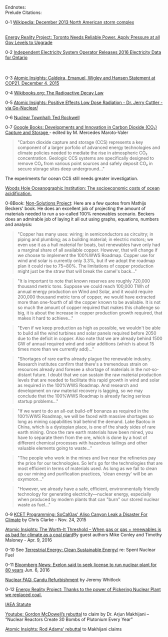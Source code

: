 <a class="anch" name="end-notes"></a>
<div class="chap-title">Endnotes:</div>

<div class="chap-title">Prelude Citations:</div>

<a class="anch" name="pr-1" href=""></a>
<div class="my-endnotes">
<span class="endnotebold">0-1</span> <a href="https://en.wikipedia.org/wiki/December_2013_North_American_storm_complex" target="_blank">Wikipedia: December 2013 North American storm complex</a>

<span> <br /><a href="https://energyrealityproject.com/toronto-needs-reliable-power-apply-pressure-at-all-gov-levels-to-upgrade/" target="_blank">Energy Reality Project: Toronto Needs Reliable Power. Apply Pressure at all Gov Levels to Upgrade</a>

<a class="anch" name="pr-2"></a>
<span class="endnotebold">0-2</span> <a href="http://www.ieso.ca/en/corporate-ieso/media/news-releases/2017/01/ontarios-independent-electricity-system-operator-releases-2016-electricity-data" target="_blank">Independent Electricity System Operator Releases 2016 Electricity Data for Ontario</a>

<br /><a class="anch" name="pr-3"></a>
<br /><span class="endnotebold">0-3</span> <a href=" https://atomicinsights.com/14838-2/" target="_blank">Atomic Insights: Caldeira, Emanuel, Wigley and Hansen Statement at COP21, December 4, 2015</a>

<a class="anch" name="pr-4"></a>
<span class="endnotebold">0-4</span> <a href="https://en.wikibooks.org/wiki/Basic_Physics_of_Nuclear_Medicine/The_Radioactive_Decay_Law" target="_blank">Wikibooks.org: The Radioactive Decay Law
</a>

<a class="anch" name="pr-5"></a>
<span class="endnotebold">0-5</span> <a href="https://atomicinsights.com/positive-effects-low-dose-radiation-dr-jerry-cuttler-via-go-nuclear/" target="_blank">Atomic Insights: Positive Effects Low Dose Radiation - Dr. Jerry Cuttler - via Go-Nuclear/</a>

<a class="anch" name="pr-6"></a>
<span class="endnotebold">0-6</span> <a href="http://www.nucleartownhall.com/blog/tag/ted-rockwell/" target="_blank">Nuclear Townhall:  Ted Rockwell</a>

<a class="anch" name="pr-7"></a>
<span class="endnotebold">0-7</span> <a href="https://books.google.ca/books?id=A5JwAgAAQBAJ&printsec=frontcover#v=onepage&q&f=false" target="_blank">Google Books: Developments and Innovation in Carbon Dioxide (CO₂) Capture and Storage
</a> - edited by M. Mercedes Maroto-Valer

> "Carbon dioxide capture and storage (CCS) represents a key component of a larger porfolio of advanced energy technologies and climate policies needed to mediate the rise in atmospheric CO₂ concentration. Geologic CCS systems are specifically designed to remove CO₂ from various point sources and safely deposit CO₂ in secure storage sites deep underground..."

The experiments for ocean CCS still needs greater investigation.

<a href="http://www.whoi.edu/oceanus/feature/the-socioeconomic-costs-of-ocean-acidification" target="_blank">Woods Hole Oceanographic Institution: The socioeconomic costs of ocean acidification.</a>

<a class="anch" name="pr-8"></a>
<span class="endnotebold">0-8</span>Book: <a href="https://www.amazon.ca/non-solutions-project-Mathijs-Beckers-ebook/dp/B01N6SN5E1/" target="_blank">Non-Solutions Project</a>: Here are a few quotes from Mathijs Beckers' book. He does an excellent job of projecting the amount of materials needed to run a so-called 100% renewables scenario. Beckers does an admirable job of laying it all out using graphs, equations, numbers and analysis:

> "Copper has many uses: wiring; in semiconductors as circuitry; in piping and plumbing; as a building material; in electric motors; we even use it as a hull material for boats, but renewables have only had a marginal share of all available copper. However, that will change if we choose to implement the 100%WWS Roadmap. Copper use for wind and solar is currently only 3.3%, but if we adopt the roadmap plan it could rise to 75~80%. The limitations of copper production might just be the straw that will break the camel's back..."

> "It is important to note that known reserves are roughly 720,000 thousand metric tons. Suppose we could reach 100,000 TWh of annual energy production on Wind and Solar, and it would require 200,000 thousand metric tons of copper, we would have extracted more than one-fourth of all the copper known to be available. It is not so much the amount of copper required that makes this challenge so big, it is about the increase in copper production growth required, that makes it hard to achieve..."

> "Even if we keep production as high as possible, we wouldn't be able to build all the wind turbines and solar panels required before 2050 due to the deficit in copper. Also note that we are already behind 1500 GW of annual required wind and solar additions (which is about 15 times more than we currently add)..."

> "Shortages of rare earths already plague the renewable industry. Research institutes confirm that there's a tremendous strain on resources already and foresee a shortage of materials in the not-so-distant future. I doubt that we can sustain the raw material production levels that are needed to facilitate this rapid growth in wind and solar as required in the 100%WWS Roadmap. And research and development on raw material recovery is lagging, so we may conclude that the 100%WWS Roadmap is already facing serious startup problems..."

> "If we want to do an all-out build-off bonanza as required in the 100%WWS Roadmap, we will be faced with massive shortages so long as mining capabilities trail behind the demand. Lake Baotou in China, which is a dystopian place, is one of the shady sides of rare earth mining. Once the rare earth materials have been mined, you have to separate them from the ore, which is done by a host of different chemical processes with hazardous tailings and other valuable elements going to waste..."

> "The people who work in the mines and live near the refineries pay the price for our technologies. So let's go for the technologies that are most efficient in terms of materials used. As long as we fail to clean up our mining and purification practices, 'clean energy' will be an oxymoron..."

> "However, we already have a safe, efficient, environmentally friendly technology for generating electricity―nuclear energy, especially when produced by modern plants that can "burn" our stored nuclear waste as fuel..."

<a class="anch" name="pr-9"></a>
<span class="endnotebold">0-9</span> <a href="https://www.kcet.org/redefine/socalgas-aliso-canyon-leak-a-disaster-for-climate" target="_blank">KCET Programming: SoCalGas' Aliso Canyon Leak a Disaster For Climate</a> by Chris Clarke - Nov. 24, 2015

<a href="https://atomicinsights.com/worth-threshold-gas-gas-renewables-bad-climate-coal-plant/" target="_blank">Atomic Insights: The Worth-It Threshold – When gas or gas + renewables is as bad for climate as a coal plant</a>By guest authors Mike Conley and Timothy Maloney  - Apr. 9, 2016

<a class="anch" name="pr-10"></a>
<span class="endnotebold">0-10</span> See <a href="http://www.terrestrialenergy.com/clean-sustainable-energy/" target="_blank">Terrestrial Energy: Clean Sustainable Energy/</a> re: Spent Nuclear Fuel

<a class="anch" name="pr-11"></a>
<span class="endnotebold">0-11</span> <a href="https://www.bloomberg.com/news/articles/2016-06-06/exelon-said-to-seek-license-to-run-nuclear-plant-for-80-years" target="_blank">Bloomberg News: Exelon said to seek license to run nuclear plant for 80 years</a> Jun. 6, 2016

<a class="anch" href="http://www.nuclearfaq.ca/cnf_sectionA.htm#candu_refurbishment" target="_blank">Nuclear FAQ: Candu Refurbishment</a> by Jeremy Whitlock

<a class="anch" name="pr-12"></a>
<span class="endnotebold">0-12</span> <a href="https://energyrealityproject.com/thanks-to-the-power-of-pickering-nuclear-plant-we-replaced-coal/" target="_blank">Energy Reality Project: Thanks to the power of Pickering Nuclear Plant we replaced coal.</a>

<a class="anch" href="https://www.iaea.org/about/statute" target="_blank">IAEA Statute</a>

<a href="https://youtu.be/-rWt3aa8pIQ" target="_blank">Youtube: Gordon McDowell’s rebuttal</a>
to  claim by Dr. Arjun Makhijani – “Nuclear Reactors Create 30 Bombs of Plutonium Every Year"

<a href="http://atomicinsights.com/contradicting-arjun-makhijanis-claim/" target="_blank">Atomic Insights: Rod Adams’ rebuttal</a>  to Makhijani claims
</div>
